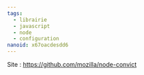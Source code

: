 ```yaml
---
tags:
  - librairie
  - javascript
  - node
  - configuration
nanoid: x67oacdesdd6
---
```

Site : https://github.com/mozilla/node-convict
